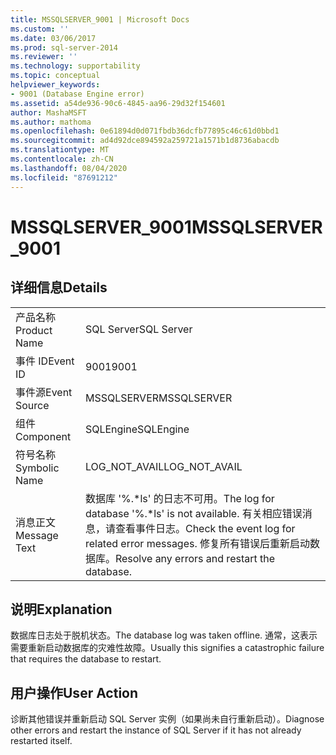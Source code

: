 ```yaml
---
title: MSSQLSERVER_9001 | Microsoft Docs
ms.custom: ''
ms.date: 03/06/2017
ms.prod: sql-server-2014
ms.reviewer: ''
ms.technology: supportability
ms.topic: conceptual
helpviewer_keywords:
- 9001 (Database Engine error)
ms.assetid: a54de936-90c6-4845-aa96-29d32f154601
author: MashaMSFT
ms.author: mathoma
ms.openlocfilehash: 0e61894d0d071fbdb36dcfb77895c46c61d0bbd1
ms.sourcegitcommit: ad4d92dce894592a259721a1571b1d8736abacdb
ms.translationtype: MT
ms.contentlocale: zh-CN
ms.lasthandoff: 08/04/2020
ms.locfileid: "87691212"
---
```

# <a name="mssqlserver_9001"></a><span data-ttu-id="e0f42-102">MSSQLSERVER_9001</span><span class="sxs-lookup"><span data-stu-id="e0f42-102">MSSQLSERVER_9001</span></span>
    
## <a name="details"></a><span data-ttu-id="e0f42-103">详细信息</span><span class="sxs-lookup"><span data-stu-id="e0f42-103">Details</span></span>  
  
|||  
|-|-|  
|<span data-ttu-id="e0f42-104">产品名称</span><span class="sxs-lookup"><span data-stu-id="e0f42-104">Product Name</span></span>|<span data-ttu-id="e0f42-105">SQL Server</span><span class="sxs-lookup"><span data-stu-id="e0f42-105">SQL Server</span></span>|  
|<span data-ttu-id="e0f42-106">事件 ID</span><span class="sxs-lookup"><span data-stu-id="e0f42-106">Event ID</span></span>|<span data-ttu-id="e0f42-107">9001</span><span class="sxs-lookup"><span data-stu-id="e0f42-107">9001</span></span>|  
|<span data-ttu-id="e0f42-108">事件源</span><span class="sxs-lookup"><span data-stu-id="e0f42-108">Event Source</span></span>|<span data-ttu-id="e0f42-109">MSSQLSERVER</span><span class="sxs-lookup"><span data-stu-id="e0f42-109">MSSQLSERVER</span></span>|  
|<span data-ttu-id="e0f42-110">组件</span><span class="sxs-lookup"><span data-stu-id="e0f42-110">Component</span></span>|<span data-ttu-id="e0f42-111">SQLEngine</span><span class="sxs-lookup"><span data-stu-id="e0f42-111">SQLEngine</span></span>|  
|<span data-ttu-id="e0f42-112">符号名称</span><span class="sxs-lookup"><span data-stu-id="e0f42-112">Symbolic Name</span></span>|<span data-ttu-id="e0f42-113">LOG_NOT_AVAIL</span><span class="sxs-lookup"><span data-stu-id="e0f42-113">LOG_NOT_AVAIL</span></span>|  
|<span data-ttu-id="e0f42-114">消息正文</span><span class="sxs-lookup"><span data-stu-id="e0f42-114">Message Text</span></span>|<span data-ttu-id="e0f42-115">数据库 '%.\*ls' 的日志不可用。</span><span class="sxs-lookup"><span data-stu-id="e0f42-115">The log for database '%.\*ls' is not available.</span></span> <span data-ttu-id="e0f42-116">有关相应错误消息，请查看事件日志。</span><span class="sxs-lookup"><span data-stu-id="e0f42-116">Check the event log for related error messages.</span></span> <span data-ttu-id="e0f42-117">修复所有错误后重新启动数据库。</span><span class="sxs-lookup"><span data-stu-id="e0f42-117">Resolve any errors and restart the database.</span></span>|  
  
## <a name="explanation"></a><span data-ttu-id="e0f42-118">说明</span><span class="sxs-lookup"><span data-stu-id="e0f42-118">Explanation</span></span>  
 <span data-ttu-id="e0f42-119">数据库日志处于脱机状态。</span><span class="sxs-lookup"><span data-stu-id="e0f42-119">The database log was taken offline.</span></span> <span data-ttu-id="e0f42-120">通常，这表示需要重新启动数据库的灾难性故障。</span><span class="sxs-lookup"><span data-stu-id="e0f42-120">Usually this signifies a catastrophic failure that requires the database to restart.</span></span>  
  
## <a name="user-action"></a><span data-ttu-id="e0f42-121">用户操作</span><span class="sxs-lookup"><span data-stu-id="e0f42-121">User Action</span></span>  
 <span data-ttu-id="e0f42-122">诊断其他错误并重新启动 SQL Server 实例（如果尚未自行重新启动）。</span><span class="sxs-lookup"><span data-stu-id="e0f42-122">Diagnose other errors and restart the instance of SQL Server if it has not already restarted itself.</span></span>  
  
  
